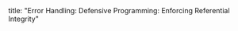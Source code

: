 <frontmatter>
title: "Error Handling: Defensive Programming: Enforcing Referential Integrity"
</frontmatter>

<include src="unit-inPage-asFlat.md" boilerplate />